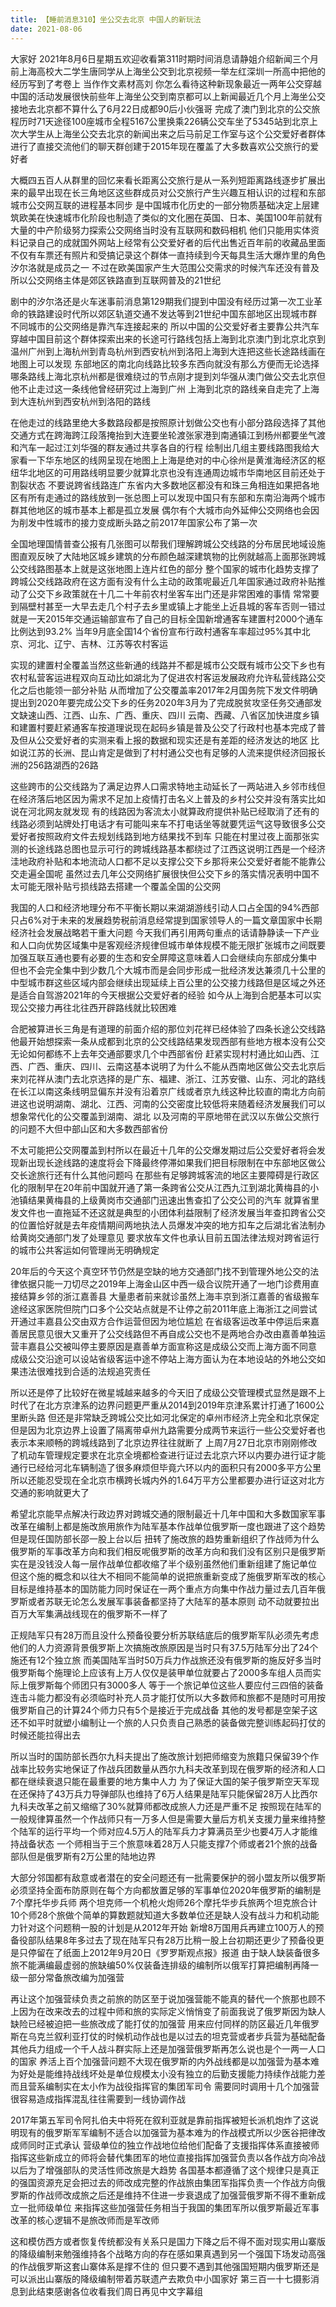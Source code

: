 ```yaml
---
title: 【睡前消息310】坐公交去北京 中国人的新玩法
date: 2021-08-06
---
```


大家好 2021年8月6日星期五欢迎收看第311时期时间消息请静姐介绍新闻三个月前上海高校大二学生唐同学从上海坐公交到北京视频一举左红深圳一所高中把他的经历写到了考卷上
当作作文素材高刘 你怎么看待这种新现象最近一两年公交穿越中国的活动发展很快前些年上海坐公交到南京都可以上新闻最近几个月上海坐公交接地去北京都不算什么了6月22日成都90后小伙强哥
完成了澳门到北京的公交旅程历时71天途径100座城市全程5167公里换乘226辆公交车坐了5345站到北京上次大学生从上海坐公交去北京的新闻出来之后马前足工作室与这个公交爱好者群体
进行了直接交流他们的聊天群创建于2015年现在覆盖了大多数喜欢公交旅行的爱好者

大概四五百人从群里的回忆来看长距离公交旅行是从一系列短距离路线逐步扩展出来的最早出现在长三角地区这些群成员对公交旅行产生兴趣互相认识的过程和东部城市公交网互联的进程基本同步
是中国城市化历史的一部分物质基础决定上层建筑欧美在快速城市化阶段也制造了类似的文化圈在英国、日本、美国100年前就有大量的中产阶级努力探索公交网络当时没有互联网和数码相机
他们只能用实体资料记录自己的成就国外网站上经常有公交爱好者的后代出售近百年前的收藏品里面不仅有车票还有照片和受搞记录这个群体一直持续到今天每具生活大爆炸里的角色汐尔洛就是成员之一
不过在欧美国家产生大范围公交需求的时候汽车还没有普及所以公交网络主体是郊区铁路直到互联网普及的21世纪

剧中的汐尔洛还是火车迷事前消息第129期我们提到中国没有经历过第一次工业革命的铁路建设时代所以郊区轨道交通不发达等到21世纪中国东部地区出现城市群不同城市的公交网络是靠汽车连接起来的
所以中国的公交爱好者主要靠公共汽车穿越中国目前这个群体探索出来的长途可行路线包括上海到北京澳门到北京北京到温州广州到上海杭州到青岛杭州到西安杭州到洛阳上海到大连把这些长途路线画在地图上可以发现
东部地区的南北向线路比较多东西向就没有那么方便而无论选择哪条路线上海北京杭州都是很难绕过的节点刚才提到刘华强从澳门做公交去北京但他不止走过这一条线他曾经研究过上海到广州
上海到北京的路线亲自走完了上海到大连杭州到西安杭州到洛阳的路线

在他走过的线路里绝大多数路段都是按照原计划做公交也有小部分路段选择了其他交通方式在跨海跨江段落掩抬到大连要坐轮渡张家港到南通镇江到杨州都要坐气渡和汽车一起过江刘华强的群友通过共享各自的行程
绘制出几组主要线路图我给大家看一下华东地区的线网呈现在地图上上海是绝对的中心徐州是黄淮海经济区的枢纽华北地区的可用路线明显要少就算北京也没有连通周边城市华南地区目前还处于割裂状态
不要说跨省线路连广东省内大多数地区都没有和珠三角相连如果把各地区有所有走通过的路线放到一张总图上可以发现中国只有东部和东南沿海两个城市群其他地区的城市基本上都是孤立发展
偶尔有个大城市向外延伸公交网络也会因为削发中性城市的接力变成断头路之前2017年国家公布了第一次

全国地理国情普查公报有几张图可以帮我们理解跨城公交线路的分布居民地域设施图直观反映了大陆地区城乡建筑的分布颜色越深建筑物的比例就越高上面那张跨城公交线路图基本上就是这张地图上连片红色的部分
整个国家的城市化趋势支撑了跨城公交线路政府在这方面有没有什么主动的政策呢最近几年国家通过政府补贴推动了公交下乡政策就在十几二十年前农村坐客车出门还是非常困难的事情
常常要到隔壁村甚至一大早去走几个村子去乡里或镇上才能坐上近县城的客车否则一错过就是一天2015年交通运输部宣布了自己的目标全国新增通客车建置村2000个通车比例达到93.2%
当年9月底全国14个省份宣布行政村通客车率超过95%其中北京、河北、辽宁、吉林、江苏等农村客运

实现的建置村全覆盖当然这些新通的线路并不都是城市公交既有城市公交下乡也有农村私营客运进程双向互动比如湖北为了促进农村客运发展政府允许私营线路公交化之后也能领一部分补贴
从而增加了公交覆盖率2017年2月国务院下发文件明确提出到2020年要完成公交下乡的任务2020年3月为了完成脱贫攻坚任务交通部发文缺速山西、江西、山东、广西、重庆、四川
云南、西藏、八省区加快进度乡镇和建置村要赶紧通客车按道理说现在起码乡镇是普及公交了行政村也基本完成了普及但从公交爱好者的实测来看上报的数据和现实还是有差距的经济发达的地区
比如说江苏的长洲、昆山肯定是做到了村村通公交也有足够的人流来提供经济回报长洲的256路湖西的26路

这些跨市的公交线路为了满足边界人口需求特地主动延长了一两站进入乡邻市线但在经济落后地区因为需求不足加上疫情打击名义上普及的乡村公交并没有落实比如说在河北网友就发现
有的线路因为客流太小就算政府提供补贴已经取消了还有的线路必须到站牌处打电话才有可能叫来车不打电话坐等就要凭运气这导致很多公交爱好者按照政府文件去规划线路到地方结果找不到车
只能在村里过夜上面那张实测的长途线路总图也显示可行的跨城线路基本都绕过了江西这说明江西是一个经济洼地政府补贴和本地流动人口都不足以支撑公交下乡那将来公交爱好者能不能靠公交走遍全国呢
虽然过去几年公交网络扩展很快但公交下乡的落实情况表明中国不太可能无限补贴亏损线路去搭建一个覆盖全国的公交网

我国的人口和经济地理分布不平衡长期以来湖湖游线引动人口占全国的94%西部只占6%对于未来的发展趋势税前消息经常提到国家领导人的一篇文章国家中长期经济社会发展战略若干重大问题
今天我们再引用两句重点的话请静静读一下产业和人口向优势区域集中是客观经济规律但城市单体规模不能无限扩张城市之间既要加强互联互通也要有必要的生态和安全屏障这意味着人口会继续向东部成分集中
但也不会完全集中到少数几个大城市而是会同步形成一批经济发达兼须几十公里的中型城市群这些区域内部会继续出现延续上百公里的公交接力线路但是区域之外还是适合自驾游2021年的今天根据公交爱好者的经验
如今从上海到合肥基本可以实现公交接力再往北往西开辟路线就比较困难

合肥被算进长三角是有道理的前面介绍的那位刘花祥已经体验了四条长途公交线路他最开始想探索一条从成都到北京的公交线路结果发现西部有些地方根本没有公交无论如何都练不上去年交通部要求几个中西部省份
赶紧实现村村通比如山西、江西、广西、重庆、四川、云南这基本说明了为什么不能从西南地区做公交去北京后来刘花祥从澳门去北京选择的是广东、福建、浙江、江苏安徽、山东、河北的路线
在长江以南这条线明显偏东并没有沿着京广线或者京九线这种比较直的南北方向前进这也说明湖南、湖北、江西、河南的公交密度比较低将来随着经济发展我们可以想象常代化的公交覆盖到湖南、湖北
以及河南的平原地带在武汉以东做公交旅行的问题不大但中部山区和大多数西部省份

不太可能把公交网覆盖到村所以在最近十几年的公交爆发期过后公交爱好者将会发现新出现长途线路的速度将会下降最终停滞如果我们把目标限制在中东部地区做公交长途旅行还有什么其他问题吗
在那些有足够跨城客流的地区主要障碍是行政区化的限制早在20年前中国就开通了第一条跨省公交从江西九江到湖北黄梅县的小池镇结果黄梅县的上级黄岗市交通部门迅速出售查扣了公交公司的汽车
就算省里发文件也一直拖延不还这就是典型的小团体利益限制了经济发展当年查扣跨省公交的位置恰好就是去年疫情期间两地执法人员爆发冲突的地方扣车之后湖北省法制办给黄岗交通部门发了处理意见
要求放车文件也承认目前五国法律法规对跨省运行的城市公共客运如何管理尚无明确规定

20年后的今天这个真空环节仍然是空缺的地方交通部门找不到管理外地公交的法律依据只能一刀切尽之2019年上海金山区中西一级合议院开通了一地门诊费用直接结算乡邻的浙江嘉善县
大量患者前来就诊虽然上海丰京到浙江嘉善的省级搬车途经这家医院但院门口多个公交站点就是不让停之前2011年底上海浙江之间尝试开通过丰嘉县公交由双方合作运营但因为地位尴尬
在省级客运改革中停运后来嘉善居民意见很大又重开了公交线路但不再自成公交也不是两地合办改由嘉善单独运营丰嘉县公交被叫停主要原因是嘉善单方面宣称这是成级公交而上海方面不同意
成级公交沿途可以设站省级客运中途不停站上海方面认为在本地设站的外地公交如果违法很难找到合适的法规追究责任

所以还是停了比较好在微星城越来越多的今天旧了成级公交管理模式显然是跟不上时代了在北方京津系的边界问题更严重从2014到2019年京津系累计打通了1600公里断头路
但还是非常缺乏跨城公交比如河北保定的卓州市经济上完全和北京保定但是因为北京边界上设置了隔离带卓州九路需要分成两节来运行一些公交爱好者也表示本来顺畅的跨城线路到了北京边界往往就断了
上周7月27日北京市刚刚修改了机动车管理规定要求在北京全境都检查进行证过去北京六环以内要办进行证才能通行已经给河北车辆制造了很多麻烦但毕竟六环以内的面积只有2000多平方公里
所以还能忍受现在全北京市横跨长城内外的1.64万平方公里都要办进行证这对北方交通的影响就更大了

希望北京能早点解决行政边界对跨城交通的限制最近十几年中国和大多数国家军事改革在编制上都是施改旅用旅作为陆军基本作战单位俄罗斯一度也跟进了这个趋势但是现任国防部长邵一股上台以后
扭转了施改旅的趋势重新组织了作战师为什么俄罗斯的军事改革方向和我们相反呢俄罗斯的改革方向和我们没有区别只是俄罗斯实在是没钱没人每一层作战单位都收缩了半个级别虽然他们重新组建了施记单位
但这个施的概念和以往大不相同不能简单的说把旅重新变成了施俄罗斯军改的核心目标是维持基本的国防能力同时保证在一两个重点方向集中作战力量过去几百年俄罗斯或者苏联无论怎么发展军事装备都坚持了大陆军的基本原则
动不动就要拉出百万大军集满战线现在的俄罗斯不一样了

正规陆军只有28万而且没什么预备役要分析苏联结底后的俄罗斯军队必须先考虑他们的人力资源背景俄罗斯上次搞施改旅原因是当时只有37.5万陆军分出了24个施还有12个独立旅
而美国陆军当时50万兵力作战旅还没有俄罗斯的施反好多当时俄罗斯每个施理论上应该有上万人仅仅是装甲单位就要占了2000多车组人员而实际上俄罗斯每个师团只有3000多人
等于一个旅记单位这些人要应付三四倍的装备连击斗能力都没有必须临时补充人员才能打仗所以大多数师和旅都不是随时可用按俄罗斯自己的计算24个师力只有5个是接近于完成战备
其他的发号都是空架子这还不如平时就塑小编制让一个旅的人只负责自己熟悉的装备做完整训练起码打仗的时候还能拉得出去

所以当时的国防部长西尔九科夫提出了施改旅计划把师缩变为旅籍只保留39个作战率比较务实地保证了作战兵团数量从西尔九科夫改革到现在俄罗斯的经济和人口都在继续衰退只能在最重要的地方集中人力
为了保证大国的架子俄罗斯空天军现在还保持了43万兵力导弹部队也维持了6万人结果是陆军只能保留28万人比西尔九科夫改革之前又缩缩了30%就算师都改成旅人力还是严重不足
按照现在陆军的一般规律算虽然一个作战师只有一万多人但是需要大量后方机关支援力量来维持整个陆军的运行平均一个师对应4.5万人的陆军兵力才算满员至少也要4万人才能维持战备状态
一个师相当于三个旅意味着28万人只能支撑7个师或者21个旅的战备部队但是俄罗斯有2万公里的陆地边界

大部分邻国都有敌意或者潜在的安全问题还有一批需要保护的弱小盟友所以俄罗斯必须坚持全面布防原则在每个方向都放置足够的军事单位2020年俄罗斯的编制是7个摩托华步兵师
两个坦克师一个机枪火炮师26个摩托华步兵旅两个坦克旅合计10个师28个旅做个简单的算数题就知道大多数单位还是缺人没有战斗力和机动能力针对这个问题稍一股的计划是从2012年开始
新增8万国用兵再建立100万人的预备役部队结果8年多过去了现在陆军只有28万比稍一股上台初期还更少了预备役更是只停留在了纸面上2012年9月20日《罗罗斯观点报》报道
由于缺人缺装备很多旅不能满编最虚弱的旅缺编50%仅装备连排级的编制所以俄军打算把编制再降一级一部分常备旅改编为加强营

再让这个加强营续负责之前旅的防区至于说加强营能不能真的替代一个旅那也顾不上因为在改来改去的过程中师和旅的实际定义悄悄变了前面我说了俄罗斯因为缺人缺险已经被迫把一些旅改成了能打仗的加强营
用来应付同样的防区最近几年俄罗斯在乌克兰叙利亚打仗的时候机动作战也是以过去的坦克营或者步兵营为基础配备其他兵力组成一个千人战斗群实际上还是加强营俄罗斯再怎么说也是个一两一人口的国家
养活上百个加强营问题不大现在俄罗斯的内外战线都是以加强营为基本难为好处是能维持战线坏处是单位规模太小没有独立的后勤支援能力持续作战能力差而且营系编制实在太小作为战役指挥官的集团军司令
需要同时调用十几个加强营很容易造成指挥混乱往往需要到一线协调作战

2017年第五军司令阿扎伯夫中将死在叙利亚就是靠前指挥被短长派机炮炸了这说明现有的俄罗斯军军编制不适合以加强营为基本难为的作战模式所以少医谷把律改成师同时正式承认
营级单位的独立作战地位给他们配备了支援指挥体系直接被师指挥这些新成立的师将会替代集团军的地位直接指挥加强营负责以各作战方向冷战以后为了增强部队的灵活性师改旅是大趋势
各国基本都遵循了这个规律只是真正的强国资源充足会把过去的师改成完整的作战旅由集团军指挥负责一个作战方向俄罗斯的作战师改成旅之后还是维持不住进一步衰退成了加强营俄罗斯不得不重新成立一批师级单位
来指挥这些加强营任务相当于我国的集团军所以俄罗斯最近军事改革的核心逻辑不是旅改师而是军改师

这和模仿西方或者恢复传统都没有关系只是国力下降之后不得不面对现实用山寨版的降级编制来勉强维持各个战略方向的存在感如果真遇到另一个强国下场发动高强的作战俄罗斯这套山寨体系是撑不住的
但只要不遇到其他强国短期内俄罗斯还是可以派出山寨版的降级编制带着苏联遗产去欺负中小国家好 第三百一十七摄影消息到此结束感谢各位收看我们周日再见中文字幕组